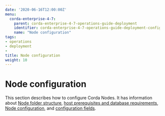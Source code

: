 ```yaml
---
date: '2020-06-16T12:00:00Z'
menu:
  corda-enterprise-4-7:
    parent: corda-enterprise-4-7-operations-guide-deployment
    identifier: corda-enterprise-4-7-operations-guide-deployment-configuration
    name: "Node configuration"
tags:
- operations
- deployment
-
title: Node configuration
weight: 10
---
```


# Node configuration

This section describes how to configure Corda Nodes. It has information about [Node folder structure](../../node/setup/node-structure.md), [host prerequisites and database requirements](../../node/setup/host-prereq.md), [Node configuration](../../node/setup/corda-configuration-file.md), and [configuration fields](../../node/setup/corda-configuration-fields.md).
